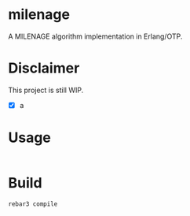 # milenage

A MILENAGE algorithm implementation in Erlang/OTP.

# Disclaimer

This project is still WIP.

- [x] a

# Usage

```erlang

```

# Build

```
rebar3 compile
```

